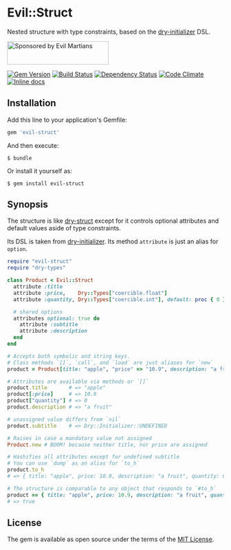# Evil::Struct

Nested structure with type constraints, based on the [dry-initializer][dry-initializer] DSL.

<a href="https://evilmartians.com/">
<img src="https://evilmartians.com/badges/sponsored-by-evil-martians.svg" alt="Sponsored by Evil Martians" width="236" height="54"></a>

[![Gem Version][gem-badger]][gem]
[![Build Status][travis-badger]][travis]
[![Dependency Status][gemnasium-badger]][gemnasium]
[![Code Climate][codeclimate-badger]][codeclimate]
[![Inline docs][inch-badger]][inch]

[codeclimate-badger]: https://img.shields.io/codeclimate/github/nepalez/evil-struct.svg?style=flat
[codeclimate]: https://codeclimate.com/github/nepalez/evil-struct
[gem-badger]: https://img.shields.io/gem/v/evil-struct.svg?style=flat
[gem]: https://rubygems.org/gems/evil-struct
[gemnasium-badger]: https://img.shields.io/gemnasium/nepalez/evil-struct.svg?style=flat
[gemnasium]: https://gemnasium.com/nepalez/evil-struct
[inch-badger]: http://inch-ci.org/github/nepalez/evil-struct.svg
[inch]: https://inch-ci.org/github/nepalez/evil-struct
[travis-badger]: https://img.shields.io/travis/nepalez/evil-struct/master.svg?style=flat
[travis]: https://travis-ci.org/nepalez/evil-struct

## Installation

Add this line to your application's Gemfile:

```ruby
gem 'evil-struct'
```

And then execute:

    $ bundle

Or install it yourself as:

    $ gem install evil-struct

## Synopsis

The structure is like [dry-struct][dry-struct] except for it controls optional attributes and default values aside of type constraints.

Its DSL is taken from [dry-initializer][dry-initializer]. Its method `attribute` is just an alias for `option`.

```ruby
require "evil-struct"
require "dry-types"

class Product < Evil::Struct
  attribute :title
  attribute :price,    Dry::Types["coercible.float"]
  attribute :quantity, Dry::Types["coercible.int"], default: proc { 0 }

  # shared options
  attributes optional: true do
    attribute :subtitle
    attribute :description
  end
end

# Accepts both symbolic and string keys.
# Class methods `[]`, `call`, and `load` are just aliases for `new`
product = Product[title: "apple", "price" => "10.9", description: "a fruit"]

# Attributes are available via methods or `[]`
product.title       # => "apple"
product[:price]     # => 10.9
product["quantity"] # => 0
product.description # => "a fruit"

# unassigned value differs from `nil`
product.subtitle    # => Dry::Initializer::UNDEFINED

# Raises in case a mandatory value not assigned
Product.new # BOOM! because neither title, nor price are assigned

# Hashifies all attributes except for undefined subtitle
# You can use `dump` as an alias for `to_h`
product.to_h
# => { title: "apple", price: 10.9, description: "a fruit", quantity: 0 }

# The structure is comparable to any object that responds to `#to_h`
product == { title: "apple", price: 10.9, description: "a fruit", quantity: 0 }
# => true
```

## License

The gem is available as open source under the terms of the [MIT License](http://opensource.org/licenses/MIT).

[dry-initializer]: https://rom-rb.org/gems/dry-initializer
[dry-struct]: https://rom-rb.org/gems/dry-struct
